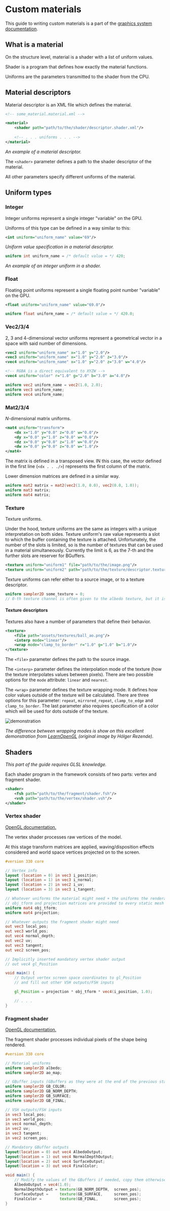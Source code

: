 # Custom materials

This guide to writing custom materials is a part of the [graphics system documentation](./CORE.md).

## What is a material

On the structure level, material is a shader with a list of uniform values.

Shader is a program that defines how exactly the material functions.

Uniforms are the parameters transmitted to the shader from the CPU.

## Material descriptors

Material descriptor is an XML file which defines the material.

```XML
<!-- some_material.material.xml -->

<material>
    <shader path="path/to/the/shader/descriptor.shader.xml"/>
    
    <!-- . . . uniforms . . . -->
</material>
```
*An example of a material descriptor.*

The `<shader>` parameter defines a path to the shader descriptor of the material.

All other parameters specify different uniforms of the material.

## Uniform types

### Integer

Integer uniforms represent a single integer "variable" on the GPU.

Uniforms of this type can be defined in a way similar to this:

```XML
<int uniform="uniform_name" value="69"/>
```
*Uniform value specification in a material descriptor.*

```GLSL
uniform int uniform_name = /* default value = */ 420;
```
*An example of an integer uniform in a shader.*

### Float

Floating point uniforms represent a single floating point number "variable" on the GPU.

```XML
<float uniform="uniform_name" value="69.0"/>
```

```glsl
uniform float uniform_name = /* default value = */ 420.0;
```

### Vec2/3/4

2, 3 and 4-dimensional vector uniforms represent a geometrical vector in a space with said number of dimensions.

```XML
<vec2 uniform="uniform_name" x="1.0" y="2.0"/>
<vec3 uniform="uniform_name" x="1.0" y="2.0" z="3.0"/>
<vec4 uniform="uniform_name" x="1.0" y="2.0" z="3.0" w="4.0"/>

<!-- RGBA is a direct equivalent to XYZW -->
<vec4 uniform="color" r="1.0" g="2.0" b="3.0" a="4.0"/>
```

```GLSL
uniform vec2 uniform_name = vec2(1.0, 2.0);
uniform vec3 uniform_name;
uniform vec4 uniform_name;
```

### Mat2/3/4

$N$-dimensional matrix uniforms.

```XML
<mat4 uniform="transform">
    <dx x="1.0" y="0.0" z="0.0" w="0.0"/>
    <dy x="0.0" y="1.0" z="0.0" w="0.0"/>
    <dz x="0.0" y="0.0" z="1.0" w="0.0"/>
    <dw x="0.0" y="0.0" z="0.0" w="1.0"/>
</mat4>
```

The matrix is defined in a transposed view. IN this case, the vector defined in the first line (`<dx . . ./>`) represents the first column of the matrix.

Lower dimension matrices are defined in a similar way.

```GLSL
uniform mat2 matrix = mat2(vec2(1.0, 0.0), vec2(0.0, 1.0));
uniform mat3 matrix;
uniform mat4 matrix;
```

### Texture

Texture uniforms.

Under the hood, texture uniforms are the same as integers with a unique interpretation on both sides. Texture uniform's raw value represents a slot to which the buffer containing the texture is attached. Unfortunately, the number of the slots is limited, so is the number of textures that can be used in a material simultaneously. Currently the limit is 6, as the 7-th and the further slots are reserver for BGuffers.

```XML
<texture uniform="uniform1" file="path/to/the/image.png"/>
<texture uniform="uniform2" path="path/to/the/texture/descriptor.texture.xml"/>
```

Texture uniforms can refer either to a source image, or to a texture descriptor.

```GLSL
uniform sampler2D some_texture = 0;
// 0-th texture channel is often given to the albedo texture, but it is not always the case.
```

#### Texture descriptors

Textures also have a number of parameters that define their behavior.

```XML
<texture>
    <file path="assets/textures/ball_ao.png"/>
    <interp mode="linear"/>
    <wrap mode="clamp_to_border" r="1.0" g="1.0" b="1.0"/>
</texture>
```

The `<file>` parameter defines the path to the source image.

The `<interp>` parameter defines the interpolation mode of the texture (how the texture interpolates values between pixels).
There are two possible options for the `mode` attribute: `linear` and `nearest`.

The `<wrap>` parameter defines the texture wrapping mode. It defines how color values outside of the texture will be calculated.
There are three options for this parameter: `repeat`, `mirrored_repeat`, `clamp_to_edge` and `clamp_to_border`. The last parameter also requires specification of a color which will be used for dots outside of the texture.

![demonstration](assets/wrapping.png)

*The difference between wrapping modes is show on this excellent demonstration from [LearnOpenGL](https://learnopengl.com/Getting-started/Textures) (original image by Hólger Rezende).*

## Shaders

*This part of the guide requires GLSL knowledge.*

Each shader program in the framework consists of two parts: vertex and fragment shader.

```xml
<shader>
    <fsh path="path/to/the/fragment/shader.fsh"/>
    <vsh path="path/to/the/vertex/shader.vsh"/>
</shader>
```

### Vertex shader

[OpenGL documentation.](https://www.khronos.org/opengl/wiki/Vertex_Shader)

The vertex shader processes raw vertices of the model.

At this stage transform matrices are applied, waving/disposition effects considered and world space vertices projected on to the screen.

```GLSL
#version 330 core

// Vertex info
layout (location = 0) in vec3 i_position;
layout (location = 1) in vec3 i_normal;
layout (location = 2) in vec2 i_uv;
layout (location = 3) in vec3 i_tangent;

// Whatever uniforms the material might need + the uniforms the renderable object provides
// obj_tform and projection matrices are provided to every static mesh material
uniform mat4 obj_tform;
uniform mat4 projection;

// Whatever outputs the fragment shader might need
out vec3 local_pos;
out vec3 world_pos;
out vec4 normal_depth;
out vec2 uv;
out vec3 tangent;
out vec2 screen_pos;

// Implicitly inserted mandatory vertex shader output
// out vec4 gl_Position

void main() {
    // Output vertex screen space coordinates to gl_Position
    // and fill out other VSH outputs/FSH inputs

    gl_Position = projection * obj_tform * vec4(i_position, 1.0);

    // . . .
}
```

### Fragment shader

[OpenGL documentation.](https://www.khronos.org/opengl/wiki/Fragment_Shader)

The fragment shader processes individual pixels of the shape being rendered.

```GLSL
#version 330 core

// Material uniforms
uniform sampler2D albedo;
uniform sampler2D ao_map;

// GBuffer inputs (GBuffers as they were at the end of the previous stage)
uniform sampler2D GB_COLOR;
uniform sampler2D GB_NORM_DEPTH;
uniform sampler2D GB_SURFACE;
uniform sampler2D GB_FINAL;

// VSH outputs/FSH inputs
in vec3 local_pos;
in vec3 world_pos;
in vec4 normal_depth;
in vec2 uv;
in vec3 tangent;
in vec2 screen_pos;

// Mandatory GBuffer outputs
layout(location = 0) out vec4 AlbedoOutput;
layout(location = 1) out vec4 NormalDepthOutput;
layout(location = 2) out vec4 SurfaceOutput;
layout(location = 3) out vec4 FinalColor;

void main() {
    // Modify the values of the GBuffers if needed, copy them otherwise.
    AlbedoOutput = vec4(1.0);
    NormalDepthOutput = texture(GB_NORM_DEPTH,  screen_pos);
    SurfaceOutput =     texture(GB_SURFACE,     screen_pos);
    FinalColor =        texture(GB_FINAL,       screen_pos);
}
```
